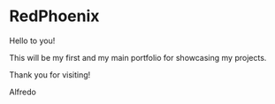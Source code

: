 # RedPhoenix

Hello to you!

This will be my first and my main portfolio for showcasing my projects.

Thank you for visiting!

Alfredo